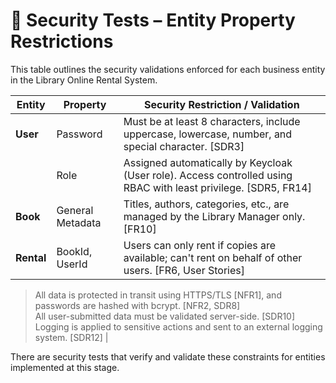 # 🔐 Security Tests – Entity Property Restrictions

This table outlines the security validations enforced for each business entity in the Library Online Rental System.

| **Entity**     | **Property**          | **Security Restriction / Validation**                                                                                          |
|----------------|-----------------------|-------------------------------------------------------------------------------------------------------------------------------|
| **User**       | Password              | Must be at least 8 characters, include uppercase, lowercase, number, and special character. [SDR3]                            |
|                | Role                  | Assigned automatically by Keycloak (User role). Access controlled using RBAC with least privilege. [SDR5, FR14]                |
| **Book**       | General Metadata      | Titles, authors, categories, etc., are managed by the Library Manager only. [FR10]                                             |
| **Rental**     | BookId, UserId        | Users can only rent if copies are available; can't rent on behalf of other users. [FR6, User Stories]                          |

> All data is protected in transit using HTTPS/TLS [NFR1], and passwords are hashed with bcrypt. [NFR2, SDR8]  
> All user-submitted data must be validated server-side. [SDR10]  
> Logging is applied to sensitive actions and sent to an external logging system. [SDR12]                                                                          |

There are security tests that verify and validate these constraints for entities implemented at this stage.